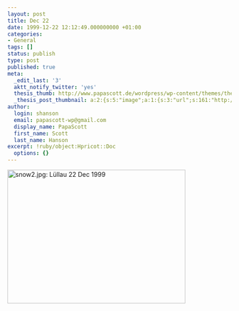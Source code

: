 ```yaml
---
layout: post
title: Dec 22
date: 1999-12-22 12:12:49.000000000 +01:00
categories:
- General
tags: []
status: publish
type: post
published: true
meta:
  _edit_last: '3'
  aktt_notify_twitter: 'yes'
  thesis_thumb: http://www.papascott.de/wordpress/wp-content/themes/thesis_151/lib/scripts/thumb.php?src=http://www.papascott.de/images/mausnews/snow2.jpg&w=100&h=100&zc=1&q=100
  _thesis_post_thumbnail: a:2:{s:5:"image";a:1:{s:3:"url";s:161:"http://www.papascott.de/wordpress/wp-content/themes/thesis_151/lib/scripts/thumb.php?src=http://www.papascott.de/images/mausnews/snow2.jpg&w=100&h=100&zc=1&q=100";}s:5:"frame";a:1:{s:2:"on";s:1:"1";}}
author:
  login: shanson
  email: papascott-wp@gmail.com
  display_name: PapaScott
  first_name: Scott
  last_name: Hanson
excerpt: !ruby/object:Hpricot::Doc
  options: {}
---
```

<p><img src="http://www.papascott.de/wordpress/wp-content/uploads/1999/12/snow2.jpg" height="300" width="400" border="0" alt="snow2.jpg: Lüllau 22 Dec 1999" /></p>
